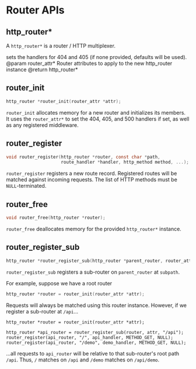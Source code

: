 # Router APIs

## http_router*

A `http_router*` is a router / HTTP multiplexer.

sets the handlers for 404 and 405 (if none provided, defaults will be
used).
@param router_attr* Router attributes to apply to the new http_router
instance
@return http_router*


## router_init

```c
http_router *router_init(router_attr *attr);
```

`router_init` allocates memory for a new router and initializes its members. It uses the `router_attr*` to set the 404, 405, and 500 handlers if set, as well as any registered middleware.

## router_register

```c
void router_register(http_router *router, const char *path,
                     route_handler *handler, http_method method, ...);
```


`router_register` registers a new route record. Registered routes will be matched against incoming requests. The list of HTTP methods must be `NULL`-terminated.

## router_free

```c
void router_free(http_router *router);
```

`router_free` deallocates memory for the provided `http_router*` instance.

## router_register_sub

```c
http_router *router_register_sub(http_router *parent_router, router_attr *attr, const char *subpath);
```

`router_register_sub` registers a sub-router on `parent_router` at `subpath`.

For example, suppose we have a root router

```c
http_router *router = router_init(router_attr *attr);
```

Requests will always be matched using this router instance. However, if we register a sub-router at `/api`...

```c{4-6}
http_router *router = router_init(router_attr *attr);

http_router *api_router = router_register_sub(router, attr, "/api");
router_register(api_router, "/", api_handler, METHOD_GET, NULL);
router_register(api_router, "/demo", demo_handler, METHOD_GET, NULL);
```

...all requests to `api_router` will be relative to that sub-router's root path `/api`. Thus, `/` matches on `/api` and `/demo` matches on `/api/demo`.
